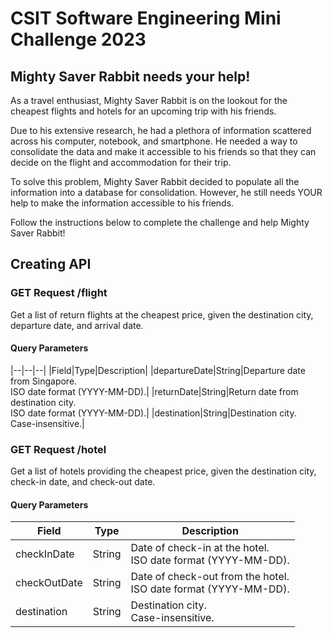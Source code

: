 # CSIT Software Engineering Mini Challenge 2023

## Mighty Saver Rabbit needs your help!
As a travel enthusiast, Mighty Saver Rabbit is on the lookout for the cheapest flights and hotels for an upcoming trip with his friends.

Due to his extensive research, he had a plethora of information scattered across his computer, notebook, and smartphone. He needed a way to consolidate the data and make it accessible to his friends so that they can decide on the flight and accommodation for their trip.

To solve this problem, Mighty Saver Rabbit decided to populate all the information into a database for consolidation. However, he still needs YOUR help to make the information accessible to his friends.

Follow the instructions below to complete the challenge and help Mighty Saver Rabbit!

## Creating API

### GET Request /flight
Get a list of return flights at the cheapest price, given the destination city, departure date, and arrival date.

#### Query Parameters
|--|--|--|
|Field|Type|Description|
|departureDate|String|Departure date from Singapore. <br> ISO date format (YYYY-MM-DD).|
|returnDate|String|Return date from destination city. <br> ISO date format (YYYY-MM-DD).|
|destination|String|Destination city. <br> Case-insensitive.|	



### GET Request /hotel
Get a list of hotels providing the cheapest price, given the destination city, check-in date, and check-out date.

#### Query Parameters
|Field|Type|Description|
|--|--|--|
|checkInDate|String|Date of check-in at the hotel. <br> ISO date format (YYYY-MM-DD).|
|checkOutDate|String|Date of check-out from the hotel. <br> ISO date format (YYYY-MM-DD).|
|destination|String|Destination city. <br> Case-insensitive.|


